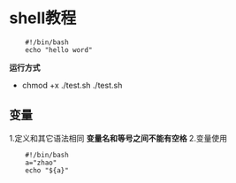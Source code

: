 # shell教程

```shell
    #!/bin/bash
    echo "hello word"
```

**运行方式**
  - chmod +x ./test.sh ./test.sh

## 变量
1.定义和其它语法相同 **变量名和等号之间不能有空格**
2.变量使用
  ```shell
      #!/bin/bash
      a="zhao"
      echo "${a}"
  ```